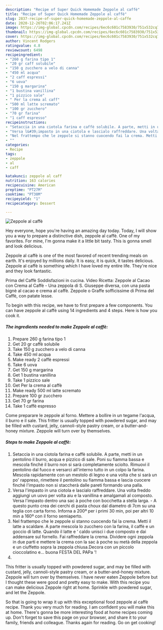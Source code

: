 ```yaml
---
description: "Recipe of Super Quick Homemade Zeppole al caffè"
title: "Recipe of Super Quick Homemade Zeppole al caffè"
slug: 2837-recipe-of-super-quick-homemade-zeppole-al-caffe
date: 2020-12-26T02:06:17.241Z
image: https://img-global.cpcdn.com/recipes/6ec6c601c7583930/751x532cq70/zeppole-al-caffe-recipe-main-photo.jpg
thumbnail: https://img-global.cpcdn.com/recipes/6ec6c601c7583930/751x532cq70/zeppole-al-caffe-recipe-main-photo.jpg
cover: https://img-global.cpcdn.com/recipes/6ec6c601c7583930/751x532cq70/zeppole-al-caffe-recipe-main-photo.jpg
author: Vincent Rodgers
ratingvalue: 4.8
reviewcount: 6498
recipeingredient:
- "260 g farina tipo 1"
- "20 gr caff solubile"
- "150 g zucchero a velo di canna"
- "450 ml acqua"
- "2 caff espressi"
- "6 uova"
- "150 g margarina"
- "1 bustina vanillina"
- "1 pizzico sale"
- " Per la crema al caff"
- "500 ml latte scremato"
- "100 gr zucchero"
- "70 gr farina"
- "1 caff espresso"
recipeinstructions:
- "Setaccia in una ciotola farina e caffè solubile. A parte, metti in un pentolino il burro, acqua e pizzico di sale. Poni su fiamma bassa e mescola finché il burro non si sarà completamente sciolto. Rimuovi il pentolino dal fuoco e versarci all&#39;interno tutto in un colpo la farina. Mescola rapidamente con un mestolo di legno e una volta che si sarà un po&#39; rappreso, rimettere il pentolino su fiamma bassa e lascia cuocere finché l&#39;impasto non si staccherà dalle pareti formando una palla."
- "Versa l&#39;impasto in una ciotola e lascialo raffreddare. Una volta freddo aggiungi un uovo per volta aiu e la vanillina e amalgamali al composto. Versa l&#39;impasto dentro una sac à poche con bocchetta a stella larga. A questo punto crea dei cerchi di pasta choux dal diametro di 7cm su una teglia con carta forno. Inforna a 200º per i primi 30 min, poi per altri 10 min a 160º con il forno semiaperto."
- "Nel frattempo che le zeppole si stanno cuocendo fai la crema. Metti il latte a scaldare. A parte mescola lo zucchero con la farina, il caffè e un goccio di latte. Quando il latte e ‘ caldo unisci i due composto e dai addensare sul fornello. Fai raffreddare la crema. Dividere ogni zeppola in due parti e mettere la crema con la sac à poche su metà della zeppola e un ciuffetto sopra la zeppola chiusa.Decora con un piccolo cioccolatino e... buona FESTA DEL PAPa ’!"
- ""
categories:
- Recipe
tags:
- zeppole
- al
- caff

katakunci: zeppole al caff 
nutrition: 163 calories
recipecuisine: American
preptime: "PT27M"
cooktime: "PT30M"
recipeyield: "1"
recipecategory: Dessert

---
```



![Zeppole al caffè](https://img-global.cpcdn.com/recipes/6ec6c601c7583930/751x532cq70/zeppole-al-caffe-recipe-main-photo.jpg)

Hey everyone, hope you're having an amazing day today. Today, I will show you a way to prepare a distinctive dish, zeppole al caffè. One of my favorites. For mine, I'm gonna make it a little bit tasty. This is gonna smell and look delicious.

Zeppole al caffè is one of the most favored of recent trending meals on earth. It's enjoyed by millions daily. It is easy, it is quick, it tastes delicious. Zeppole al caffè is something which I have loved my entire life. They're nice and they look fantastic.

Prima del Caffè Soddisfazioni in cucina. Video Ricetta: Zeppole al Cacao con Crema al Caffè - Una zeppola di S. Giuseppe diversa, con una pasta bignè al cacao e crema al caffè. Zeppole o Graffe sofficissime di Prima del Caffè, con patate lesse.


To begin with this recipe, we have to first prepare a few components. You can have zeppole al caffè using 14 ingredients and 4 steps. Here is how you cook it.

<!--inarticleads1-->

##### The ingredients needed to make Zeppole al caffè:

1. Prepare 260 g farina tipo 1
1. Get 20 gr caffè solubile
1. Take 150 g zucchero a velo di canna
1. Take 450 ml acqua
1. Make ready 2 caffè espressi
1. Take 6 uova
1. Get 150 g margarina
1. Get 1 bustina vanillina
1. Take 1 pizzico sale
1. Get  Per la crema al caffè
1. Make ready 500 ml latte scremato
1. Prepare 100 gr zucchero
1. Get 70 gr farina
1. Take 1 caffè espresso


Come preparare le zeppole al forno. Mettere a bollire in un tegame l&#39;acqua, il burro e il sale. This fritter is usually topped with powdered sugar, and may be filled with custard, jelly, cannoli-style pastry cream, or a butter-and-honey mixture. Zeppole will turn over by themselves. 

<!--inarticleads2-->

##### Steps to make Zeppole al caffè:

1. Setaccia in una ciotola farina e caffè solubile. A parte, metti in un pentolino il burro, acqua e pizzico di sale. Poni su fiamma bassa e mescola finché il burro non si sarà completamente sciolto. Rimuovi il pentolino dal fuoco e versarci all&#39;interno tutto in un colpo la farina. Mescola rapidamente con un mestolo di legno e una volta che si sarà un po&#39; rappreso, rimettere il pentolino su fiamma bassa e lascia cuocere finché l&#39;impasto non si staccherà dalle pareti formando una palla.
1. Versa l&#39;impasto in una ciotola e lascialo raffreddare. Una volta freddo aggiungi un uovo per volta aiu e la vanillina e amalgamali al composto. Versa l&#39;impasto dentro una sac à poche con bocchetta a stella larga. - A questo punto crea dei cerchi di pasta choux dal diametro di 7cm su una teglia con carta forno. Inforna a 200º per i primi 30 min, poi per altri 10 min a 160º con il forno semiaperto.
1. Nel frattempo che le zeppole si stanno cuocendo fai la crema. Metti il latte a scaldare. A parte mescola lo zucchero con la farina, il caffè e un goccio di latte. Quando il latte e ‘ caldo unisci i due composto e dai addensare sul fornello. Fai raffreddare la crema. Dividere ogni zeppola in due parti e mettere la crema con la sac à poche su metà della zeppola e un ciuffetto sopra la zeppola chiusa.Decora con un piccolo cioccolatino e... buona FESTA DEL PAPa ’!
1. 


This fritter is usually topped with powdered sugar, and may be filled with custard, jelly, cannoli-style pastry cream, or a butter-and-honey mixture. Zeppole will turn over by themselves. I have never eaten Zeppole before but I thought these were good and pretty easy to make. With this recipe you can make delicious Zeppole right at home. Sprinkle with powdered sugar, and let the Zeppole. 

So that is going to wrap it up with this exceptional food zeppole al caffè recipe. Thank you very much for reading. I am confident you will make this at home. There's gonna be more interesting food at home recipes coming up. Don't forget to save this page on your browser, and share it to your family, friends and colleague. Thanks again for reading. Go on get cooking!
